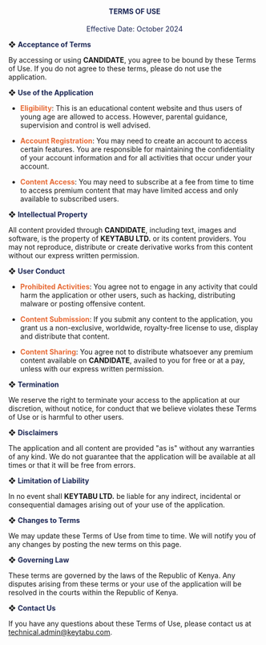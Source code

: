 <div style="text-align:center; color: #1D2856;">
    <h4><strong>TERMS OF USE</strong></h4>
    <p>Effective Date: October 2024</p>
</div>

❖ **<span style="color:#1D2856">Acceptance of Terms</span>**

 By accessing or using **CANDIDATE**, you agree to be bound by these Terms of Use. If you do not agree to these terms, please do not use the application.

❖ **<span style="color:#1D2856">Use of the Application</span>**

- **<span style="color:#E76A35">Eligibility</span>**: This is an educational content website and thus users of young age are allowed to access. However, parental guidance, supervision and control is well advised.
  
- **<span style="color:#E76A35">Account Registration</span>**: You may need to create an account to access certain features. You are responsible for maintaining the confidentiality of your account information and for all activities that occur under your account.

- **<span style="color:#E76A35">Content Access</span>**: You may need to subscribe at a fee from time to time to access premium content that may have limited access and only available to subscribed users.

❖ **<span style="color:#1D2856">Intellectual Property</span>**

 All content provided through **CANDIDATE**, including text, images and software, is the property of **KEYTABU LTD.** or its content providers. You may not reproduce, distribute or create derivative works from this content without our express written permission.

❖ **<span style="color:#1D2856">User Conduct</span>**

- **<span style="color:#E76A35">Prohibited Activities</span>**: You agree not to engage in any activity that could harm the application or other users, such as hacking, distributing malware or posting offensive content.

- **<span style="color:#E76A35">Content Submission</span>**: If you submit any content to the application, you grant us a non-exclusive, worldwide, royalty-free license to use, display and distribute that content.

- **<span style="color:#E76A35">Content Sharing</span>**: You agree not to distribute whatsoever any premium content available on **CANDIDATE**, availed to you for free or at a pay, unless with our express written permission.

❖ **<span style="color:#1D2856">Termination</span>**

 We reserve the right to terminate your access to the application at our discretion, without notice, for conduct that we believe violates these Terms of Use or is harmful to other users.

❖ **<span style="color:#1D2856">Disclaimers</span>**

 The application and all content are provided "as is" without any warranties of any kind. We do not guarantee that the application will be available at all times or that it will be free from errors.

❖ **<span style="color:#1D2856">Limitation of Liability</span>**

 In no event shall **KEYTABU LTD.** be liable for any indirect, incidental or consequential damages arising out of your use of the application.

❖ **<span style="color:#1D2856">Changes to Terms</span>**

 We may update these Terms of Use from time to time. We will notify you of any changes by posting the new terms on this page.

❖ **<span style="color:#1D2856">Governing Law</span>**

 These terms are governed by the laws of the Republic of Kenya. Any disputes arising from these terms or your use of the application will be resolved in the courts within the Republic of Kenya.

❖ **<span style="color:#1D2856">Contact Us</span>**

 If you have any questions about these Terms of Use, please contact us at technical.admin@keytabu.com.
